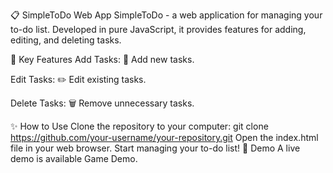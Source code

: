 📋 SimpleToDo Web App
SimpleToDo - a web application for managing your to-do list. Developed in pure JavaScript, it provides features for adding, editing, and deleting tasks.

🌟 Key Features
Add Tasks: 📝 Add new tasks.

Edit Tasks: ✏️ Edit existing tasks.

Delete Tasks: 🗑️ Remove unnecessary tasks.

✨ How to Use
Clone the repository to your computer:
git clone https://github.com/your-username/your-repository.git
Open the index.html file in your web browser.
Start managing your to-do list!
🚀 Demo
A live demo is available Game Demo.